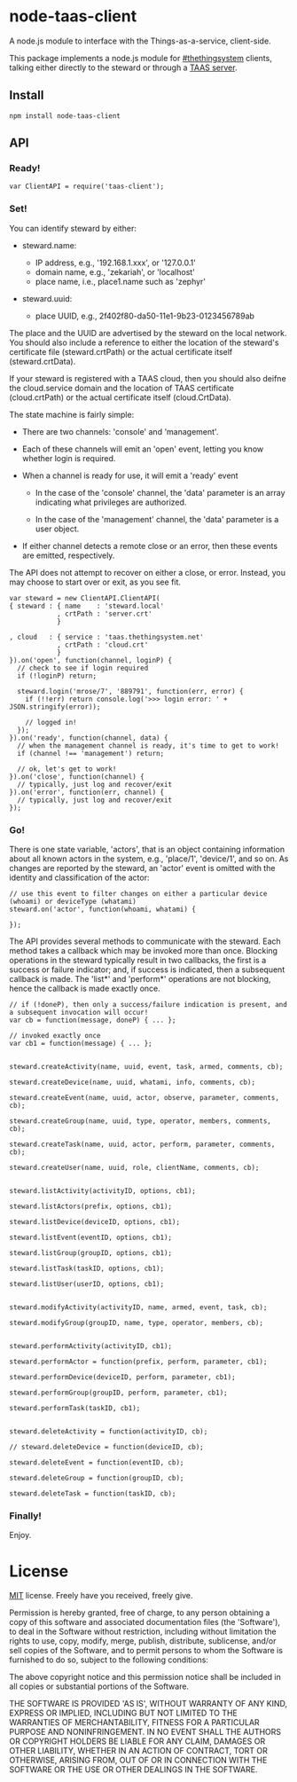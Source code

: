 node-taas-client
================
A node.js module to interface with the Things-as-a-service, client-side.

This package implements a node.js module for [#thethingsystem](http://thethingsystem.com/) clients,
talking either directly to the steward or through a [TAAS server](http://github.com/TheThingsystem/TAAS-server).


Install
-------

    npm install node-taas-client

API
---

### Ready!

    var ClientAPI = require('taas-client');

### Set!

You can identify steward by either:

- steward.name:
    - IP address, e.g., '192.168.1.xxx', or '127.0.0.1'
    - domain name, e.g., 'zekariah', or 'localhost'
    - place name, i.e., place1.name such as 'zephyr'

- steward.uuid:
    - place UUID, e.g., 2f402f80-da50-11e1-9b23-0123456789ab

The place and the UUID are advertised by the steward on the local network.
You should also include a reference to either the location of the steward's certificate file (steward.crtPath)
or the actual certificate itself (steward.crtData).

If your steward is registered with a TAAS cloud, then you should also deifne the cloud.service domain
and the location of TAAS certificate (cloud.crtPath) or the actual certificate itself (cloud.CrtData).

The state machine is fairly simple:

- There are two channels: 'console' and 'management'.

- Each of these channels will emit an 'open' event, letting you know whether login is required.

- When a channel is ready for use, it will emit a 'ready' event
    - In the case of the 'console' channel, the 'data' parameter is an array indicating what privileges are authorized.

    - In the case of the 'management' channel, the 'data' parameter is a user object.

- If either channel detects a remote close or an error, then these events are emitted, respectively.

The API does not attempt to recover on either a close, or error.
Instead, you may choose to start over or exit, as you see fit.


    var steward = new ClientAPI.ClientAPI(
    { steward : { name    : 'steward.local'
                , crtPath : 'server.crt'
                }

    , cloud   : { service : 'taas.thethingsystem.net'
                , crtPath : 'cloud.crt'
                }
    }).on('open', function(channel, loginP) {
      // check to see if login required
      if (!loginP) return;

      steward.login('mrose/7', '889791', function(err, error) {
        if (!!err) return console.log('>>> login error: ' + JSON.stringify(error));

        // logged in!
      });
    }).on('ready', function(channel, data) {
      // when the management channel is ready, it's time to get to work!
      if (channel !== 'management') return;

      // ok, let's get to work!
    }).on('close', function(channel) {
      // typically, just log and recover/exit
    }).on('error', function(err, channel) {
      // typically, just log and recover/exit
    });

### Go!

There is one state variable, 'actors', that is an object containing information about all known actors in the system,
e.g., 'place/1', 'device/1', and so on.
As changes are reported by the steward, an 'actor' event is omitted with the identity and classification of the actor:

    // use this event to filter changes on either a particular device (whoami) or deviceType (whatami)
    steward.on('actor', function(whoami, whatami) {

    });

The API provides several methods to communicate with the steward.
Each method takes a callback which may be invoked more than once.
Blocking operations in the steward typically result in two callbacks,
the first is a success or failure indicator;
and, if success is indicated, then a subsequent callback is made.
The 'list*' and 'perform*' operations are not blocking,
hence the callback is made exactly once.

    // if (!doneP), then only a success/failure indication is present, and a subsequent invocation will occur!
    var cb = function(message, doneP) { ... };

    // invoked exactly once
    var cb1 = function(message) { ... };


    steward.createActivity(name, uuid, event, task, armed, comments, cb);

    steward.createDevice(name, uuid, whatami, info, comments, cb);

    steward.createEvent(name, uuid, actor, observe, parameter, comments, cb);

    steward.createGroup(name, uuid, type, operator, members, comments, cb);

    steward.createTask(name, uuid, actor, perform, parameter, comments, cb);

    steward.createUser(name, uuid, role, clientName, comments, cb);


    steward.listActivity(activityID, options, cb1);

    steward.listActors(prefix, options, cb1);

    steward.listDevice(deviceID, options, cb1);

    steward.listEvent(eventID, options, cb1);

    steward.listGroup(groupID, options, cb1);

    steward.listTask(taskID, options, cb1);

    steward.listUser(userID, options, cb1);


    steward.modifyActivity(activityID, name, armed, event, task, cb);

    steward.modifyGroup(groupID, name, type, operator, members, cb);


    steward.performActivity(activityID, cb1);

    steward.performActor = function(prefix, perform, parameter, cb1);

    steward.performDevice(deviceID, perform, parameter, cb1);

    steward.performGroup(groupID, perform, parameter, cb1);

    steward.performTask(taskID, cb1);


    steward.deleteActivity = function(activityID, cb);

    // steward.deleteDevice = function(deviceID, cb);

    steward.deleteEvent = function(eventID, cb);

    steward.deleteGroup = function(groupID, cb);

    steward.deleteTask = function(taskID, cb);


### Finally!

Enjoy.

License
=======

[MIT](http://en.wikipedia.org/wiki/MIT_License) license. Freely have you received, freely give.

Permission is hereby granted, free of charge, to any person obtaining a copy of this software and associated documentation files (the 'Software'), to deal in the Software without restriction, including without limitation the rights to use, copy, modify, merge, publish, distribute, sublicense, and/or sell copies of the Software, and to permit persons to whom the Software is furnished to do so, subject to the following conditions:

The above copyright notice and this permission notice shall be included in all copies or substantial portions of the Software.

THE SOFTWARE IS PROVIDED 'AS IS', WITHOUT WARRANTY OF ANY KIND, EXPRESS OR IMPLIED, INCLUDING BUT NOT LIMITED TO THE WARRANTIES OF MERCHANTABILITY, FITNESS FOR A PARTICULAR PURPOSE AND NONINFRINGEMENT. IN NO EVENT SHALL THE AUTHORS OR COPYRIGHT HOLDERS BE LIABLE FOR ANY CLAIM, DAMAGES OR OTHER LIABILITY, WHETHER IN AN ACTION OF CONTRACT, TORT OR OTHERWISE, ARISING FROM, OUT OF OR IN CONNECTION WITH THE SOFTWARE OR THE USE OR OTHER DEALINGS IN THE SOFTWARE.
